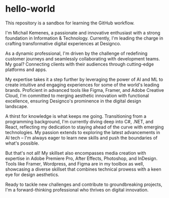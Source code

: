 # hello-world
This repository is a sandbox for learning the GitHub workflow.

I'm Michail Kemenes, a passionate and innovative enthusiast with a strong foundation in Information & Technology. Currently, I'm leading the charge in crafting transformative digital experiences at Designco.

As a dynamic professional, I'm driven by the challenge of redefining customer journeys and seamlessly collaborating with development teams. My goal? Connecting clients with their audiences through cutting-edge platforms and apps.

My expertise takes it a step further by leveraging the power of AI and ML to create intuitive and engaging experiences for some of the world's leading brands. Proficient in advanced tools like Figma, Framer, and Adobe Creative Cloud, I'm committed to merging aesthetic innovation with functional excellence, ensuring Designco's prominence in the digital design landscape.

A thirst for knowledge is what keeps me going. Transitioning from a programming background, I'm currently diving deep into C#, .NET, and React, reflecting my dedication to staying ahead of the curve with emerging technologies.  My passion extends to exploring the latest advancements in AI tech – I'm always eager to learn new skills and push the boundaries of what's possible.

But that's not all! My skillset also encompasses media creation with expertise in Adobe Premiere Pro, After Effects, Photoshop, and InDesign. Tools like Framer, Wordpress, and Figma are in my toolbox as well, showcasing a diverse skillset that combines technical prowess with a keen eye for design aesthetics.

Ready to tackle new challenges and contribute to groundbreaking projects, I'm a forward-thinking professional who thrives on digital innovation.
